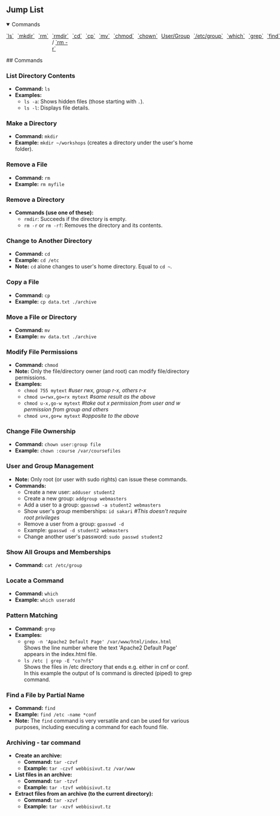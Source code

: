 ## Jump List

<details open>
  <summary>Commands</summary>
  <ul style="display: inline-flex; list-style: none; padding: 0;">
    <li style="margin-right: 10px;"><a href="#List Directory Contents">`ls`</a></li>
    <li style="margin-right: 10px;"><a href="#Make a Directory">`mkdir`</a></li>
    <li style="margin-right: 10px;"><a href="#Remove a File">`rm`</a></li>
    <li style="margin-right: 10px;"><a href="#Remove a Directory">`rmdir`</a> / <a href="#Remove a Directory">`rm -r`</a></li>
    <li style="margin-right: 10px;"><a href="#Change to Another Directory">`cd`</a></li>
    <li style="margin-right: 10px;"><a href="#Copy a File">`cp`</a></li>
    <li style="margin-right: 10px;"><a href="#Move a File or Directory">`mv`</a></li>
    <li style="margin-right: 10px;"><a href="#Modify File Permissions">`chmod`</a></li>
    <li style="margin-right: 10px;"><a href="#Change File Ownership">`chown`</a></li>
    <li style="margin-right: 10px;"><a href="#User and Group Management">User/Group</a></li>
    <li style="margin-right: 10px;"><a href="#Show All Groups and Memberships">`/etc/group`</a></li>
    <li style="margin-right: 10px;"><a href="#Locate a Command">`which`</a></li>
    <li style="margin-right: 10px;"><a href="#Pattern Matching">`grep`</a></li>
    <li style="margin-right: 10px;"><a href="#Find a File by Partial Name">`find`</a></li>
    <li style="margin-right: 10px;"><a href="#Archiving - tar command">`tar`</a></li>
  </ul>
</details>
## Commands

### List Directory Contents
- **Command:** `ls`
- **Examples:**
  - `ls -a`: Shows hidden files (those starting with `.`).
  - `ls -l`: Displays file details.

### Make a Directory
- **Command:** `mkdir`
- **Example:** `mkdir ~/workshops` (creates a directory under the user's home folder).

### Remove a File
- **Command:** `rm`
- **Example:** `rm myfile`

### Remove a Directory
- **Commands (use one of these):**
  - `rmdir`: Succeeds if the directory is empty.
  - `rm -r` or `rm -rf`: Removes the directory and its contents.

### Change to Another Directory
- **Command:** `cd`
- **Example:** `cd /etc`
- **Note:** `cd` alone changes to user's home directory. Equal to `cd ~`.

### Copy a File
- **Command:** `cp`
- **Example:** `cp data.txt ./archive`

### Move a File or Directory
- **Command:** `mv`
- **Example:** `mv data.txt ./archive`

### Modify File Permissions
- **Command:** `chmod`
- **Note:** Only the file/directory owner (and root) can modify file/directory permissions.
- **Examples:**
  - `chmod 755 mytext` _#user rwx, group r-x, others r-x_
  - `chmod u=rwx,go=rx mytext` _#same result as the above_
  - `chmod u-x,go-w mytext` _#take out x permission from user and w permission from group and others_
  - `chmod u+x,go+w mytext` _#opposite to the above_

### Change File Ownership
- **Command:** `chown user:group file`
- **Example:** `chown :course /var/coursefiles`

### User and Group Management
- **Note:** Only root (or user with sudo rights) can issue these commands.
- **Commands:**
  - Create a new user: `adduser student2`
  - Create a new group: `addgroup webmasters`
  - Add a user to a group: `gpasswd -a student2 webmasters`
  - Show user's group memberships: `id sakari` _#This doesn't require root privileges_
  - Remove a user from a group: `gpasswd -d`
  - Example: `gpasswd -d student2 webmasters`
  - Change another user's password: `sudo passwd student2`

### Show All Groups and Memberships
- **Command:** `cat /etc/group`

### Locate a Command
- **Command:** `which`
- **Example:** `which useradd`

### Pattern Matching
- **Command:** `grep`
- **Examples:**
  - `grep -n 'Apache2 Default Page' /var/www/html/index.html`  
    Shows the line number where the text 'Apache2 Default Page' appears in the index.html file.
  - `ls /etc | grep -E "co?nf$"`  
    Shows the files in /etc directory that ends e.g. either in cnf or conf. In this example the output of ls command is directed (piped) to grep command.

### Find a File by Partial Name
- **Command:** `find`
- **Example:** `find /etc -name *conf`
- **Note:** The `find` command is very versatile and can be used for various purposes, including executing a command for each found file.

### Archiving - tar command
- **Create an archive:**
  - **Command:** `tar -czvf`
  - **Example:** `tar -czvf webbisivut.tz /var/www`
- **List files in an archive:**
  - **Command:** `tar -tzvf`
  - **Example:** `tar -tzvf webbisivut.tz`
- **Extract files from an archive (to the current directory):**
  - **Command:** `tar -xzvf`
  - **Example:** `tar -xzvf webbisivut.tz`
